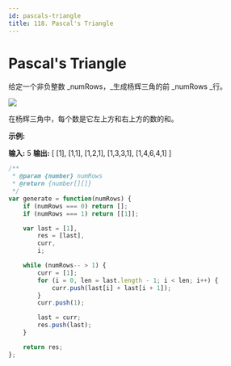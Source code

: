```yaml
---
id: pascals-triangle
title: 118. Pascal's Triangle
---
```


# Pascal's Triangle

给定一个非负整数 _numRows，_生成杨辉三角的前 _numRows _行。

![](https://upload.wikimedia.org/wikipedia/commons/0/0d/PascalTriangleAnimated2.gif)

在杨辉三角中，每个数是它左上方和右上方的数的和。

**示例:**

**输入:** 5 **输出:** \[ \[1], \[1,1], \[1,2,1], \[1,3,3,1], \[1,4,6,4,1] ]



```javascript
/**
 * @param {number} numRows
 * @return {number[][]}
 */
var generate = function(numRows) {
	if (numRows === 0) return [];
	if (numRows === 1) return [[1]];

	var last = [1],
		res = [last],
        curr,
        i;

	while (numRows-- > 1) {
		curr = [1];
		for (i = 0, len = last.length - 1; i < len; i++) {
			curr.push(last[i] + last[i + 1]);
		}
		curr.push(1);

		last = curr;
		res.push(last);
	}

	return res;
};
```